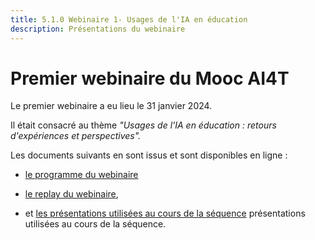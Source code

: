 ```yaml
---
title: 5.1.0 Webinaire 1- Usages de l'IA en éducation
description: Présentations du webinaire
---
```



# Premier webinaire du Mooc AI4T

Le premier webinaire a eu lieu le 31 janvier 2024.

Il était consacré au thème *"Usages de l'IA en éducation : retours d'expériences et perspectives".*

Les documents suivants en sont issus et sont disponibles en ligne :

* [le programme du webinaire](./5-1-1-Webinar-1-program.fr.md)

* <a href="https://inrialearninglab.github.io/ai4t//2-Project-resources/5-Webinars/5-1-2-Webinar-1-replay.fr.html">le replay du webinaire</a>, 
  
* et [les présentations utilisées au cours de la séquence](../Documents/Webinaire-Usage-IA-Experiences-Perspectives-synthèse-VF.pdf) présentations utilisées au cours de la séquence</a>.

